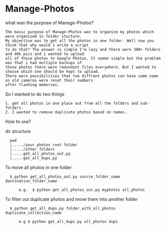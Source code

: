 # Manage-Photos

what was the purpose of Manage-Photos?

    The basic purpose of Manage-Photos was to organize my photos which were organized in folder stucture. 
    My objective was to get all the photos in one folder. Well now you think that why would i write a script
    to do that? The answer is simple I'm lazy and there were 300+ folders and 40k pics and i wanted to upload
    all of those photos to Google Photos. It seems simple but the problem was that i had multiple backups of 
    those photos there were redundant files everywhere. But I wanted to choose which one should be kept to upload.
    There were possibilities that two diffrent photos can have same name as old cameras were reset their numbers 
    after flashing memories.

So I wanted to do two things

    1. get all photos in one place out from all the folders and sub-folders.
    2. I wanted to remove duplicate photos based on names.

How to use?

  dir structure

      pwd
      |...../your photos root folder
      |...../other folders
      |.....get_all_photos_out.py
      |.....get_all_dups.py
  
  To move all photos in one folder
      
      $ python get_all_photos_out.py source_folder_name destination_folder_name
      
          e.g.  $ python get_all_photos_out.py myphotos all_photos
  To filter out duplicate photos and move them into another folder
      
      $ python get_all_dups.py folder_with_all_photos duplicate_collection_name
          
          e.g $ python get_all_dups.py all_photos dups
